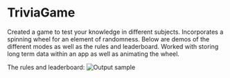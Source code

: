 # TriviaGame

Created a game to test your knowledge in different subjects. Incorporates a spinning wheel for an element of randomness. Below are demos of the different modes as well as the rules and leaderboard. Worked with storing long term data within an app as well as animating the wheel.

The rules and leaderboard:
![Output sample](https://github.com/matthewswitt/TriviaGame/blob/main/DemoTrivia/leaderboard_rules.gif)


